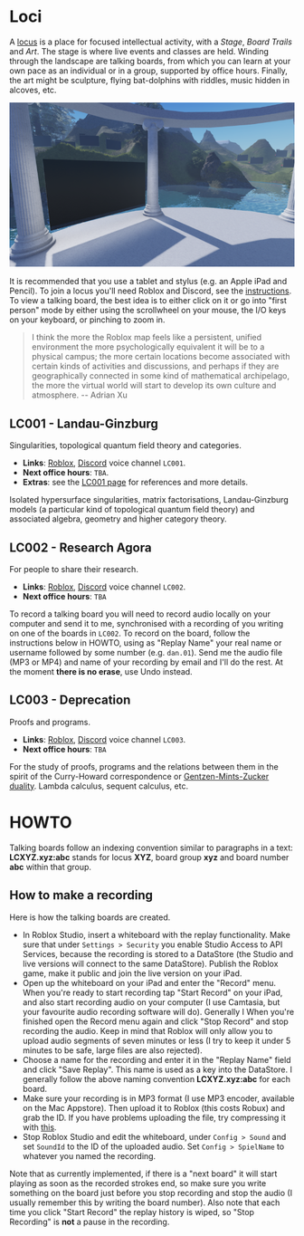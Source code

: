 # Loci

A [locus](https://en.wikipedia.org/wiki/Method_of_loci) is a place for focused intellectual activity, with a *Stage*, *Board Trails* and *Art*. The stage is where live events and classes are held. Winding through the landscape are talking boards, from which you can learn at your own pace as an individual or in a group, supported by office hours. Finally, the art might be sculpture, flying bat-dolphins with riddles, music hidden in alcoves, etc.

<p align="center">
  <img src="loci-small.png">
</p>

It is recommended that you use a tablet and stylus (e.g. an Apple iPad and Pencil). To join a locus you'll need Roblox and Discord, see the [instructions](https://metauni.org/posts/instructions/instructions). To view a talking board, the best idea is to either click on it or go into "first person" mode by either using the scrollwheel on your mouse, the I/O keys on your keyboard, or pinching to zoom in.

>  I think the more the Roblox map feels like a persistent, unified environment the more psychologically equivalent it will be to a physical campus; the more certain locations become associated with certain kinds of activities and discussions, and perhaps if they are geographically connected in some kind of mathematical archipelago, the more the virtual world will start to develop its own culture and atmosphere.    -- Adrian Xu

## LC001 - Landau-Ginzburg

Singularities, topological quantum field theory and categories.

* **Links**: [Roblox](https://www.roblox.com/games/6461013759/metauni-LC001), [Discord](https://discord.gg/9yBaAxPSK8) voice channel `LC001`.
* **Next office hours**: `TBA`.
* **Extras**: see the [LC001 page](http://metauni.org/posts/loci/lc001/lc001) for references and more details.

Isolated hypersurface singularities, matrix factorisations, Landau-Ginzburg models (a particular kind of topological quantum field theory) and associated algebra, geometry and higher category theory.

## LC002 - Research Agora

For people to share their research.

* **Links**: [Roblox](https://www.roblox.com/games/8164954581/Research-Agora), [Discord](https://discord.gg/9yBaAxPSK8) voice channel `LC002`.
* **Next office hours**: `TBA`

To record a talking board you will need to record audio locally on your computer and send it to me, synchronised with a recording of you writing on one of the boards in `LC002`. To record on the board, follow the instructions below in HOWTO, using as "Replay Name" your real name or username followed by some number (e.g. `dan.01`). Send me the audio file (MP3 or MP4) and name of your recording by email and I'll do the rest. At the moment **there is no erase**, use Undo instead.

## LC003 - Deprecation

Proofs and programs.

* **Links**: [Roblox](https://www.roblox.com/games/8164849103/Deprecation), [Discord](https://discord.gg/9yBaAxPSK8) voice channel `LC003`.
* **Next office hours**: `TBA`

For the study of proofs, programs and the relations between them in the spirit of the Curry-Howard correspondence or [Gentzen-Mints-Zucker duality](https://arxiv.org/abs/2008.10131). Lambda calculus, sequent calculus, etc.

# HOWTO

Talking boards follow an indexing convention similar to paragraphs in a text: **LCXYZ.xyz:abc** stands for locus **XYZ**, board group **xyz** and board number **abc** within that group. 

## How to make a recording

Here is how the talking boards are created.

* In Roblox Studio, insert a whiteboard with the replay functionality. Make sure that under `Settings > Security` you enable Studio Access to API Services, because the recording is stored to a DataStore (the Studio and live versions will connect to the same DataStore). Publish the Roblox game, make it public and join the live version on your iPad.
* Open up the whiteboard on your iPad and enter the "Record" menu. When you're ready to start recording tap "Start Record" on your iPad, and also start recording audio on your computer (I use Camtasia, but your favourite audio recording software will do). Generally I  When you're finished open the Record menu again and click "Stop Record" and stop recording the audio. Keep in mind that Roblox will only allow you to upload audio segments of seven minutes or less (I try to keep it under 5 minutes to be safe, large files are also rejected).
* Choose a name for the recording and enter it in the "Replay Name" field and click "Save Replay". This name is used as a key into the DataStore. I generally follow the above naming convention **LCXYZ.xyz:abc** for each board.
* Make sure your recording is in MP3 format (I use MP3 encoder, available on the Mac Appstore). Then upload it to Roblox (this costs Robux) and grab the ID. If you have problems uploading the file, try compressing it with [this](https://www.onlineconverter.com/compress-mp3).
* Stop Roblox Studio and edit the whiteboard, under `Config > Sound` and set `SoundId` to the ID of the uploaded audio. Set `Config > SpielName` to whatever you named the recording.

Note that as currently implemented, if there is a "next board" it will start playing as soon as the recorded strokes end, so make sure you write something on the board just before you stop recording and stop the audio (I usually remember this by writing the board number). Also note that each time you click "Start Record" the replay history is wiped, so "Stop Recording" is **not** a pause in the recording.
